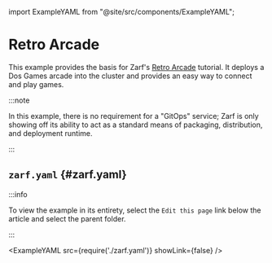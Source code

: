 import ExampleYAML from "@site/src/components/ExampleYAML";

# Retro Arcade

This example provides the basis for Zarf's [Retro Arcade](../../docs/5-zarf-tutorials/3-deploy-a-retro-arcade.md) tutorial.  It deploys a Dos Games arcade into the cluster and provides an easy way to connect and play games.

:::note

In this example, there is no requirement for a "GitOps" service; Zarf is only showing off its ability to act as a standard means of packaging, distribution, and deployment runtime.

:::

## `zarf.yaml` {#zarf.yaml}

:::info

To view the example in its entirety, select the `Edit this page` link below the article and select the parent folder.

:::

<ExampleYAML src={require('./zarf.yaml')} showLink={false} />
